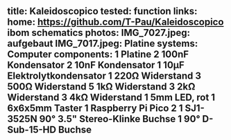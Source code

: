 title: Kaleidoscopico
tested: function
links:
    home: https://github.com/T-Pau/Kaleidoscopico
    ibom
    schematics
photos:
    IMG_7027.jpeg: aufgebaut
    IMG_7017.jpeg: Platine
systems:
    Computer
components:
    1 Platine
    2 100nF Kondensator
    2 10nF Kondensator
    1 10µF Elektrolytkondensator
    1 220Ω Widerstand
    3 500Ω Widerstand
    5 1kΩ Widerstand
    3 2kΩ Widerstand
    3 4kΩ Widerstand
    1 5mm LED, rot
    1 6x6x5mm Taster
    1 Raspberry Pi Pico 2
    1 SJ1-3525N 90° 3.5" Stereo-Klinke Buchse
    1 90° D-Sub-15-HD Buchse
--- 
